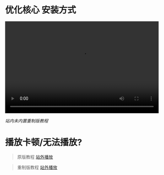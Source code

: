 # 优化核心 安装方式

<video src="video.mp4" controls="controls" width="500" height="300">播放失败</video>

*站内未内置重制版教程*

# 播放卡顿/无法播放?

> 原版教程 [站外播放](https://www.bilibili.com/video/BV1aa411p7s6?spm_id_from=333.999.0.0)

> 重制版教程 [站外播放](https://www.bilibili.com/video/BV1qD4y1a7iY/?spm_id_from=333.999.0.0)
